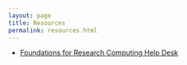 ```yaml
---
layout: page
title: Resources
permalink: resources.html
---
```


- [Foundations for Research Computing Help Desk](https://rcfoundations.research.columbia.edu/content/helpdesk)
